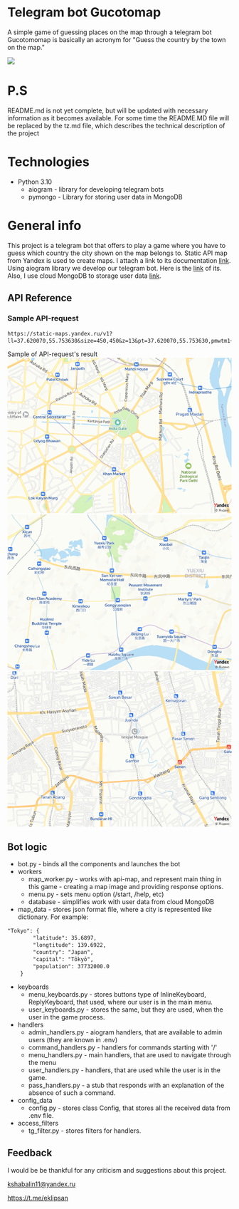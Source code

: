 # Telegram bot Gucotomap

A simple game of guessing places on the map through a telegram bot
Gucotomomap is basically an acronym for "Guess the country by the town on the map."

![](examples/gameplay.gif)

# P.S
README.md is not yet complete, but will be updated with necessary information as it becomes available.
For some time the README.MD file will be replaced by the tz.md file, which describes the technical description of the project

# Technologies

- Python 3.10
    - aiogram - library for developing telegram bots
    - pymongo - Library for storing user data in MongoDB


# General info
This project is a telegram bot that offers to play a game where you have to guess which country the city shown on the map belongs to. Static API map from Yandex is used to create maps. I attach a link to its documentation [link](https://yandex.ru/dev/staticapi/doc/en/quickstart). Using aiogram library we develop our telegram bot. Here is the [link](https://aiogram.dev) of its. Also, I use cloud MongoDB to storage user data [link](https://cloud.mongodb.com).


## API Reference

### Sample API-request
```
https://static-maps.yandex.ru/v1?ll=37.620070,55.753630&size=450,450&z=13&pt=37.620070,55.753630,pmwtm1~37.64,55.76363,pmwtm99&apikey=YOUR_API_KEY
```
Sample of API-request's result
![](examples/Delhi.png)
![](examples/Guangzhou.png)
![](examples/Jakarta.png)

## Bot logic

- bot.py - binds all the components and launches the bot
- workers
    - map_worker.py - works with api-map, and represent main thing in this game - creating a map image and providing response options.
    - menu.py - sets menu option (/start, /help, etc)
    - database - simplifies work with user data from cloud MongoDB
- map_data - stores json format file, where a city is represented like dictionary. For example:
```
"Tokyo": {
        "latitude": 35.6897,
        "longtitude": 139.6922,
        "country": "Japan",
        "capital": "Tōkyō",
        "population": 37732000.0
    }
```
- keyboards
    - menu_keyboards.py - stores buttons type of InlineKeyboard, ReplyKeyboard, that used, where our user is in the main menu.
    - user_keyboards.py - stores the same, but they are used, when the user in the game process.
- handlers
    - admin_handlers.py - aiogram handlers, that are available to admin users (they are known in .env)
    - command_handlers.py - handlers for commands starting with '/'
    - menu_handlers.py - main handlers, that are used to navigate through the menu
    - user_handlers.py - handlers, that are used while the user is in the game.
    - pass_handlers.py - a stub that responds with an explanation of the absence of such a command.
- config_data
  -  config.py - stores class Config, that stores all the received data from .env file.
- access_filters
  - tg_filter.py - stores filters for handlers.


## Feedback

I would be be thankful for any criticism and suggestions about this project.

kshabalin11@yandex.ru

https://t.me/eklipsan